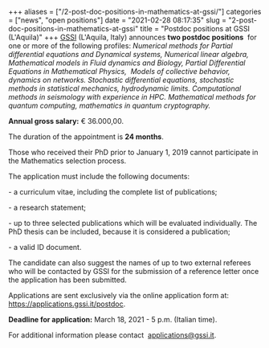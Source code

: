 +++
aliases = ["/2-post-doc-positions-in-mathematics-at-gssi/"]
categories = ["news", "open positions"]
date = "2021-02-28 08:17:35"
slug = "2-post-doc-positions-in-mathematics-at-gssi"
title = "Postdoc positions at GSSI (L'Aquila)"
+++
[GSSI](https://www.gssi.it/) (L'Aquila, Italy) announces **two postdoc
positions**  for one or more of the following profiles: *Numerical
methods for Partial differential equations and Dynamical systems,
Numerical linear algebra, Mathematical models in Fluid dynamics and
Biology, Partial Differential Equations in Mathematical Physics,  Models
of collective behavior, dynamics on networks. Stochastic differential
equations, stochastic methods in statistical mechanics, hydrodynamic
limits. Computational methods in seismology with experience in HPC.
Mathematical methods for quantum computing, mathematics in quantum
cryptography.*

**Annual gross salary:** € 36.000,00.

The duration of the appointment is **24 months**.

Those who received their PhD prior to January 1, 2019 cannot participate
in the Mathematics selection process.

The application must include the following documents:

<div class="wp-block-group">

<div class="wp-block-group__inner-container">

\- a curriculum vitae, including the complete list of publications;

\- a research statement;

\- up to three selected publications which will be evaluated
individually. The PhD thesis can be included, because it is considered a
publication;

\- a valid ID document.

</div>

</div>

The candidate can also suggest the names of up to two external referees
who will be contacted by GSSI for the submission of a reference letter
once the application has been submitted.

Applications are sent exclusively via the online application form at:
<https://applications.gssi.it/postdoc>.

**Deadline for application:** March 18, 2021 - 5 p.m. (Italian time).

For additional information please contact  <applications@gssi.it>.
